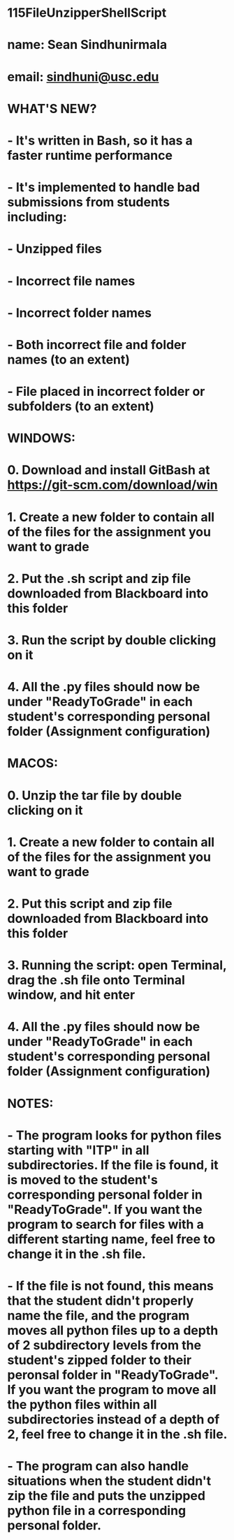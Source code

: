 # 115FileUnzipperShellScript

#   name:   Sean Sindhunirmala                                                                  #
#   email:  sindhuni@usc.edu                                                                    #
#                                                                                               #
#   WHAT'S NEW?                                                                                 #
#   - It's written in Bash, so it has a faster runtime performance                              #
#   - It's implemented to handle bad submissions from students including:                       #
#       - Unzipped files                                                                        #
#       - Incorrect file names                                                                  #
#       - Incorrect folder names                                                                #
#       - Both incorrect file and folder names (to an extent)                                   #
#       - File placed in incorrect folder or subfolders (to an extent)                          #
#                                                                                               #
#   WINDOWS:                                                                                    #
#   0. Download and install GitBash at https://git-scm.com/download/win							            #
#	  1. Create a new folder to contain all of the files for the assignment you want to grade     #
#   2. Put the .sh script and zip file downloaded from Blackboard into this folder              #
#   3. Run the script by double clicking on it                                                  #
#   4. All the .py files should now be under "ReadyToGrade" in each student's corresponding personal folder (Assignment configuration) #
#                                                                                               #
#   MACOS:                                                                                      #
#   0. Unzip the tar file by double clicking on it								                      				#
#   1. Create a new folder to contain all of the files for the assignment you want to grade     #
#   2. Put this script and zip file downloaded from Blackboard into this folder                 #
#   3. Running the script: open Terminal, drag the .sh file onto Terminal window, and hit enter #
#   4. All the .py files should now be under "ReadyToGrade" in each student's corresponding personal folder (Assignment configuration)  #                                     
#                                                                                               #
#   NOTES:                                                                                      #
#   - The program looks for python files starting with "ITP" in all subdirectories. If the file is found, it is moved to the student's corresponding personal folder in "ReadyToGrade". If you want the program to search for files with a different starting name, feel free to change it in the .sh file. #
# - If the file is not found, this means that the student didn't properly name the file, and the program moves all python files up to a depth of 2 subdirectory levels from the student's zipped folder to their peronsal folder in "ReadyToGrade". If you want the program to move all the python files within all subdirectories instead of a depth of 2, feel free to change it in the .sh file.	#
#   - The program can also handle situations when the student didn't zip the file and puts the unzipped python file in a corresponding personal folder. #
